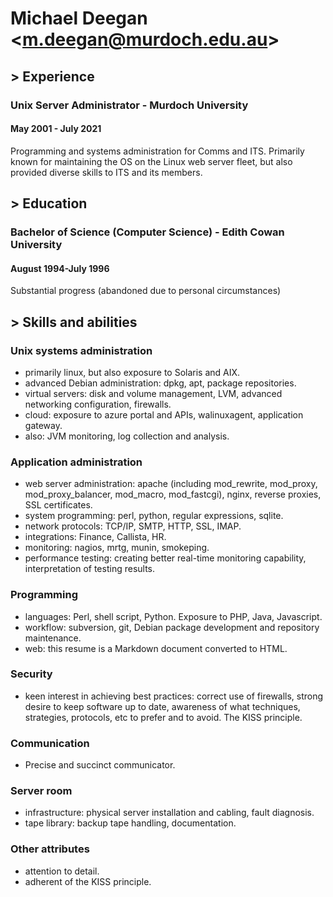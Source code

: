 <link rel="stylesheet" href=".css">

# Michael Deegan <<m.deegan@murdoch.edu.au>>

## > Experience

### Unix Server Administrator - Murdoch University
#### May 2001 - July 2021

Programming and systems administration for Comms and ITS. Primarily known
for maintaining the OS on the Linux web server fleet, but also provided
diverse skills to ITS and its members.

## > Education

### Bachelor of Science (Computer Science) - Edith Cowan University
#### August 1994-July 1996

Substantial progress (abandoned due to personal circumstances)

## > Skills and abilities

### Unix systems administration

- primarily linux, but also exposure to Solaris and AIX.
- advanced Debian administration: dpkg, apt, package repositories.
- virtual servers: disk and volume management, LVM, advanced networking
  configuration, firewalls.
- cloud: exposure to azure portal and APIs, walinuxagent, application
  gateway.
- also: JVM monitoring, log collection and analysis.

### Application administration

- web server administration: apache (including mod_rewrite, mod_proxy,
  mod_proxy_balancer, mod_macro, mod_fastcgi), nginx, reverse proxies, SSL
  certificates.
- system programming: perl, python, regular expressions, sqlite.
- network protocols: TCP/IP, SMTP, HTTP, SSL, IMAP.
- integrations: Finance, Callista, HR.
- monitoring: nagios, mrtg, munin, smokeping.
- performance testing: creating better real-time monitoring capability,
  interpretation of testing results.

### Programming
- languages: Perl, shell script, Python. Exposure to PHP, Java, Javascript.
- workflow: subversion, git, Debian package development and repository
  maintenance.
- web: this resume is a Markdown document converted to HTML.

### Security
- keen interest in achieving best practices: correct use of firewalls,
  strong desire to keep software up to date, awareness of what techniques,
  strategies, protocols, etc to prefer and to avoid.  The KISS principle.

### Communication
- Precise and succinct communicator.

### Server room
- infrastructure: physical server installation and cabling, fault diagnosis.
- tape library: backup tape handling, documentation.

### Other attributes
- attention to detail.
- adherent of the KISS principle.
